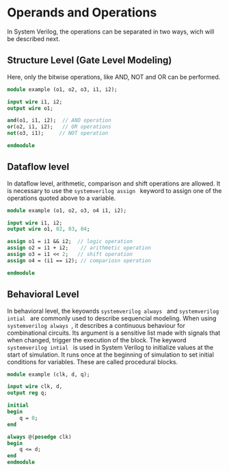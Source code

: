 # Operands and Operations

In System Verilog, the operations can be separated in two ways, wich will be described next.

## Structure Level (Gate Level Modeling)

Here, only the bitwise operations, like AND, NOT and OR can be performed.

```systemverilog
module example (o1, o2, o3, i1, i2);

input wire i1, i2;
output wire o1;

and(o1, i1, i2);  // AND operation
or(o2, i1, i2);   // OR operations
not(o3, i1);     // NOT operation

endmodule
```

## Dataflow level

In dataflow level, arithmetic, comparison and shift operations are allowed.
It is necessary to use the ```systemverilog assign ``` keyword to assign one of the operations quoted above to a variable.

```systemverilog
module example (o1, o2, o3, o4 i1, i2);

input wire i1, i2;
output wire o1, 02, 03, 04;

assign o1 = i1 && i2;  // logic operation
assign o2 = i1 + i2;    // arithmetic operation
assign o3 = i1 << 2;   // shift operation
assign o4 = (i1 == i2); // compariosn operation

endmodule
```

## Behavioral Level

In behavioral level, the keyowrds ```systemverilog always ``` and ```systemverilog intial ``` are commonly used to describe sequencial modeling.
When using ```systemverilog always ```, it describes a continuous behaviour for combinational circuits. Its argument is a sensitive list made with signals that when changed, trigger the execution of the block.
The keyword ```systemverilog intial ``` is used in System Verilog to initialize values at the start of simulation. It runs once at the beginning of simulation to set initial conditions for variables.
These are called procedural blocks.

```systemverilog
module example (clk, d, q);

input wire clk, d,
output reg q;

initial 
begin
    q = 0; 
end

always @(posedge clk) 
begin
    q <= d;
end
endmodule


